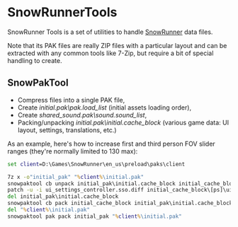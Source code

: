 # SnowRunnerTools
SnowRunner Tools is a set of utilities to handle [SnowRunner](https://snowrunner-thegame.com/) data files.

Note that its PAK files are really ZIP files with a particular layout and can be extracted with any common tools like 7-Zip,
but require a bit of special handling to create.

## SnowPakTool
* Compress files into a single PAK file,
* Create _initial.pak\pak.load_list_ (initial assets loading order),
* Create _shared_sound.pak\sound.sound_list_,
* Packing/unpacking _initial.pak\initial.cache_block_ (various game data: UI layout, settings, translations, etc.)

As an example, here's how to increase first and third person FOV slider ranges (they're normally limited to 130 max):

```bat
set client=D:\Games\SnowRunner\en_us\preload\paks\client

7z x -o"initial_pak" "%client%\initial.pak"
snowpaktool cb unpack initial_pak\initial.cache_block initial_cache_block
patch -u -i ui_settings_controller.sso.diff initial_cache_block\[ps]\ui_settings_controller.sso
del initial_pak\initial.cache_block
snowpaktool cb pack initial_cache_block initial_pak\initial.cache_block
del "%client%\initial.pak"
snowpaktool pak pack initial_pak "%client%\initial.pak"
```
